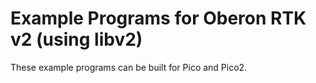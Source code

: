 # Example Programs for Oberon RTK v2 (using libv2)

These example programs can be built for Pico and Pico2.
